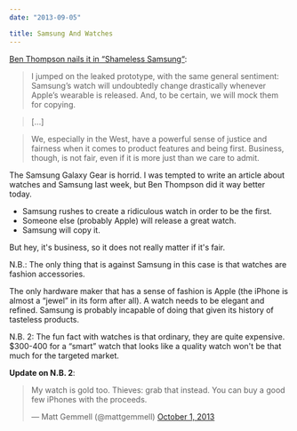 ```yaml
---
date: "2013-09-05"

title: Samsung And Watches
---
```


[Ben Thompson nails it in “Shameless Samsung“](http://stratechery.com/2013/shameless-samsung/):

> I jumped on the leaked prototype, with the same general sentiment: Samsung’s watch will undoubtedly change drastically whenever Apple’s wearable is released. And, to be certain, we will mock them for copying.

> […]

> We, especially in the West, have a powerful sense of justice and fairness when it comes to product features and being first. Business, though, is not fair, even if it is more just than we care to admit.

The Samsung Galaxy Gear is horrid. I was tempted to write an article about watches and Samsung last week, but Ben Thompson did it way better today.

* Samsung rushes to create a ridiculous watch in order to be the first.
* Someone else (probably Apple) will release a great watch.
* Samsung will copy it.

But hey, it's business, so it does not really matter if it's fair.

N.B.: The only thing that is against Samsung in this case is that watches are fashion accessories.

The only hardware maker that has a sense of fashion is Apple (the iPhone is almost a “jewel” in its form after all). A watch needs to be elegant and refined. Samsung is probably incapable of doing that given its history of tasteless products.

N.B. 2: The fun fact with watches is that ordinary, they are quite expensive. $300-400 for a “smart” watch that looks like a quality watch won't be that much for the targeted market.

**Update on N.B. 2**:

<blockquote class="twitter-tweet">
<p>My watch is gold too. Thieves: grab that instead. You can buy a good few iPhones with the proceeds.</p>&mdash; Matt Gemmell (@mattgemmell) <a href="https://twitter.com/mattgemmell/statuses/385121349712490497">October 1, 2013</a>
</blockquote>
